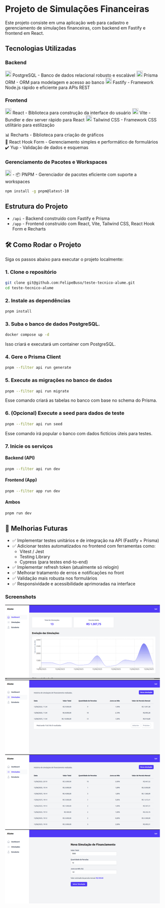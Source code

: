 # Projeto de Simulações Financeiras

Este projeto consiste em uma aplicação web para cadastro e gerenciamento de simulações financeiras, com backend em Fastify e frontend em React.

## Tecnologias Utilizadas

### Backend

<img loading="lazy" width="20" height="20" src="https://cdn.jsdelivr.net/gh/devicons/devicon@latest/icons/postgresql/postgresql-original.svg" />
PostgreSQL - Banco de dados relacional robusto e escalável

<img loading="lazy" width="20" height="20" src="https://cdn.jsdelivr.net/gh/devicons/devicon@latest/icons/prisma/prisma-original.svg" />
Prisma ORM - ORM para modelagem e acesso ao banco

<img loading="lazy" width="20" height="20" src="https://cdn.jsdelivr.net/gh/devicons/devicon@latest/icons/fastify/fastify-original.svg" />
Fastify - Framework Node.js rápido e eficiente para APIs REST

### Frontend

<img loading="lazy" width="20" height="20" src="https://cdn.jsdelivr.net/gh/devicons/devicon@latest/icons/react/react-original.svg" />
React - Biblioteca para construção da interface do usuário

<img loading="lazy" width="20" height="20" src="https://cdn.jsdelivr.net/gh/devicons/devicon@latest/icons/vitejs/vitejs-original.svg" />
Vite - Bundler e dev server rápido para React

<img loading="lazy" width="20" height="20" src="https://cdn.jsdelivr.net/gh/devicons/devicon@latest/icons/tailwindcss/tailwindcss-original.svg" />
Tailwind CSS - Framework CSS utilitário para estilização

📊 Recharts - Biblioteca para criação de gráficos<br/>
🧩 React Hook Form - Gerenciamento simples e performático de formulários<br/>
✔️ Yup - Validação de dados e esquemas

### Gerenciamento de Pacotes e Workspaces

<img loading="lazy" width="20" height="20" src="https://cdn.jsdelivr.net/gh/devicons/devicon@latest/icons/pnpm/pnpm-original.svg" />
- 📦 PNPM - Gerenciador de pacotes eficiente com suporte a workspaces

```bash
npm install -g pnpm@latest-10
```

## Estrutura do Projeto

- `/api` - Backend construído com Fastify e Prisma
- `/app` - Frontend construído com React, Vite, Tailwind CSS, React Hook Form e Recharts

## 🛠️ Como Rodar o Projeto

Siga os passos abaixo para executar o projeto localmente:

### 1. Clone o repositório

```bash
git clone git@github.com:FelipeBuso/teste-tecnico-alume.git
cd teste-tecnico-alume
```

### 2. Instale as dependências

```bash
pnpm install
```

### 3. Suba o banco de dados PostgreSQL.

```bash
docker compose up -d
```

Isso criará e executará um container com PostgreSQL.

### 4. Gere o Prisma Client

```bash
pnpm --filter api run generate
```

### 5. Execute as migrações no banco de dados

```bash
pnpm --filter api run migrate
```

Esse comando criará as tabelas no banco com base no schema do Prisma.

### 6. (Opcional) Execute a seed para dados de teste

```bash
pnpm --filter api run seed
```

Esse comando irá popular o banco com dados fictícios úteis para testes.

### 7. Inicie os serviços

#### Backend (API)

```bash
pnpm --filter api run dev
```

#### Frontend (App)

```bash
pnpm --filter app run dev
```

#### Ambos

```bash
pnpm run dev
```

## 🚧 Melhorias Futuras

- ✅ Implementar testes unitários e de integração na API (Fastify + Prisma)
- ✅ Adicionar testes automatizados no frontend com ferramentas como:
  - Vitest / Jest
  - Testing Library
  - Cypress (para testes end-to-end)
- ✅ Implementar refresh token (atualmente só relogin)
- ✅ Melhorar tratamento de erros e notificações no front
- ✅ Validação mais robusta nos formulários
- ✅ Responsividade e acessibilidade aprimoradas na interface

### Screenshots

![alt text](image.png)
![alt text](image-3.png)
![alt text](image-1.png)
![alt text](image-2.png)
